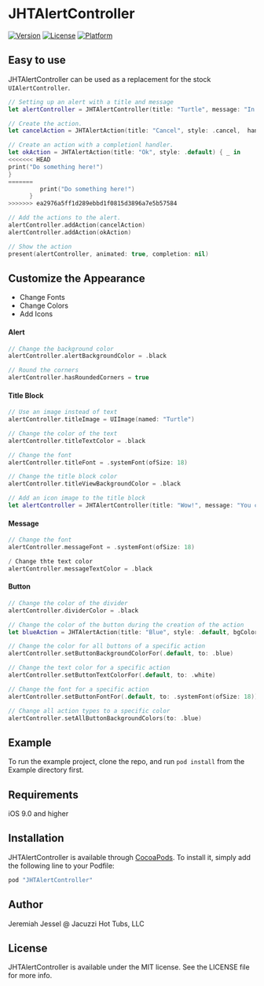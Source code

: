 # JHTAlertController

[![Version](https://img.shields.io/cocoapods/v/JHTAlertController.svg?style=flat)](http://cocoapods.org/pods/JHTAlertController)
[![License](https://img.shields.io/cocoapods/l/JHTAlertController.svg?style=flat)](http://cocoapods.org/pods/JHTAlertController/blob/master/LICENSE)
[![Platform](https://img.shields.io/cocoapods/p/JHTAlertController.svg?style=flat)](http://cocoapods.org/pods/JHTAlertController)



## Easy to use
JHTAlertController can be used as a replacement for the stock `UIAlertController`.
```swift
// Setting up an alert with a title and message
let alertController = JHTAlertController(title: "Turtle", message: "In this alert we use a String for the title instead of an image.", preferredStyle: .alert)

// Create the action.
let cancelAction = JHTAlertAction(title: "Cancel", style: .cancel,  handler: nil)

// Create an action with a completionl handler.
let okAction = JHTAlertAction(title: "Ok", style: .default) { _ in
<<<<<<< HEAD
print("Do something here!")
}
=======
         print("Do something here!")
      }
>>>>>>> ea2976a5ff1d289ebbd1f0815d3896a7e5b57584

// Add the actions to the alert.
alertController.addAction(cancelAction)
alertController.addAction(okAction)

// Show the action
present(alertController, animated: true, completion: nil)
```

## Customize the Appearance

* Change Fonts
* Change Colors
* Add Icons


#### Alert
```swift
// Change the background color
alertController.alertBackgroundColor = .black

// Round the corners
alertController.hasRoundedCorners = true
```
#### Title Block 
```swift
// Use an image instead of text
alertController.titleImage = UIImage(named: "Turtle")

// Change the color of the text
alertController.titleTextColor = .black

// Change the font
alertController.titleFont = .systemFont(ofSize: 18)

// Change the title block color
alertController.titleViewBackgroundColor = .black

// Add an icon image to the title block
let alertController = JHTAlertController(title: "Wow!", message: "You can even set an icon for the alert.", preferredStyle: .alert, iconImage: UIImage(named: "TurtleDark"))
```
#### Message 
```swift
// Change the font
alertController.messageFont = .systemFont(ofSize: 18)

/ Change thte text color
alertController.messageTextColor = .black
```
#### Button
```swift
// Change the color of the divider
alertController.dividerColor = .black

// Change the color of the button during the creation of the action
let blueAction = JHTAlertAction(title: "Blue", style: .default, bgColor: .blue, handler: nil)

// Change the color for all buttons of a specific action
alertController.setButtonBackgroundColorFor(.default, to: .blue)

// Change the text color for a specific action
alertController.setButtonTextColorFor(.default, to: .white)

// Change the font for a specific action
alertController.setButtonFontFor(.default, to: .systemFont(ofSize: 18))

// Change all action types to a specific color
alertController.setAllButtonBackgroundColors(to: .blue)
```

## Example

To run the example project, clone the repo, and run `pod install` from the Example directory first.

## Requirements
iOS 9.0 and higher

## Installation

JHTAlertController is available through [CocoaPods](http://cocoapods.org). To install
it, simply add the following line to your Podfile:

```ruby
pod "JHTAlertController"
```

## Author

Jeremiah Jessel @ Jacuzzi Hot Tubs, LLC

## License

JHTAlertController is available under the MIT license. See the LICENSE file for more info.
